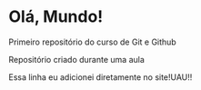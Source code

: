 # Olá, Mundo!
 Primeiro repositório do curso de Git e Github

Repositório criado durante uma aula 

Essa linha eu adicionei diretamente no site!UAU!!
